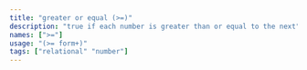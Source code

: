 ```yaml
---
title: "greater or equal (>=)"
description: "true if each number is greater than or equal to the next"
names: [">="]
usage: "(>= form+)"
tags: ["relational" "number"]
---
```

